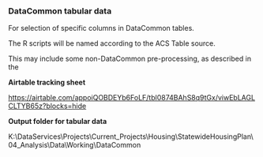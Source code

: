 ### DataCommon tabular data


For selection of specific columns in DataCommon tables.

The R scripts will be named according to the ACS Table source.

This may include some non-DataCommon pre-processing, as described in the 

__Airtable tracking sheet__

https://airtable.com/appoiQOBDEYb6FoLF/tbl0874BAhS8q9tGx/viwEbLAGLCLTYB65z?blocks=hide


__Output folder for tabular data__

K:\DataServices\Projects\Current_Projects\Housing\StatewideHousingPlan\04_Analysis\Data\Working\DataCommon